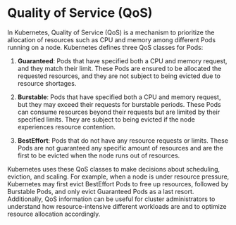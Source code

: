 #  Quality of Service (QoS)  

In Kubernetes, Quality of Service (QoS) is a mechanism to prioritize the allocation of resources such as CPU and memory among different Pods running on a node. Kubernetes defines three QoS classes for Pods:  

1. **Guaranteed**: Pods that have specified both a CPU and memory request, and they match their limit. These Pods are ensured to be allocated the requested resources, and they are not subject to being evicted due to resource shortages.  

2. **Burstable**: Pods that have specified both a CPU and memory request, but they may exceed their requests for burstable periods. These Pods can consume resources beyond their requests but are limited by their specified limits. They are subject to being evicted if the node experiences resource contention.  

3. **BestEffort**: Pods that do not have any resource requests or limits. These Pods are not guaranteed any specific amount of resources and are the first to be evicted when the node runs out of resources.  

Kubernetes uses these QoS classes to make decisions about scheduling, eviction, and scaling. For example, when a node is under resource pressure, Kubernetes may first evict BestEffort Pods to free up resources, followed by Burstable Pods, and only evict Guaranteed Pods as a last resort. Additionally, QoS information can be useful for cluster administrators to understand how resource-intensive different workloads are and to optimize resource allocation accordingly.  